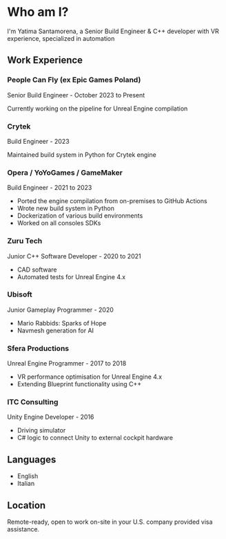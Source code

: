 # Who am I?

I'm Yatima Santamorena, a Senior Build Engineer & C++ developer with VR experience, specialized in automation

## Work Experience

### People Can Fly (ex Epic Games Poland)

Senior Build Engineer - October 2023 to Present

Currently working on the pipeline for Unreal Engine compilation

### Crytek

Build Engineer - 2023

Maintained build system in Python for Crytek engine

### Opera / YoYoGames / GameMaker

Build Engineer - 2021 to 2023

* Ported the engine compilation from on-premises to GitHub Actions
* Wrote new build system in Python
* Dockerization of various build environments
* Worked on all consoles SDKs

### Zuru Tech

Junior C++ Software Developer - 2020 to 2021

* CAD software
* Automated tests for Unreal Engine 4.x

### Ubisoft

Junior Gameplay Programmer - 2020

* Mario Rabbids: Sparks of Hope
* Navmesh generation for AI

### Sfera Productions

Unreal Engine Programmer - 2017 to 2018

* VR performance optimisation for Unreal Engine 4.x
* Extending Blueprint functionality using C++

### ITC Consulting

Unity Engine Developer - 2016

* Driving simulator
* C# logic to connect Unity to external cockpit hardware

## Languages

* English
* Italian

## Location

Remote-ready, open to work on-site in your U.S. company provided visa assistance.

